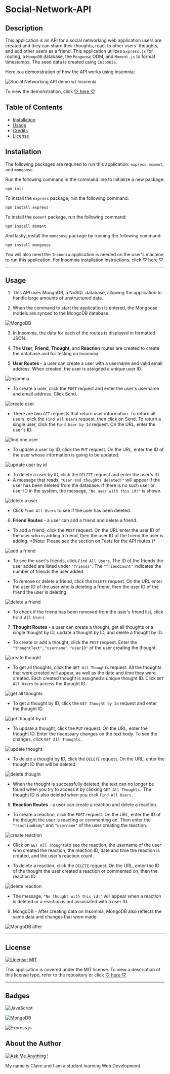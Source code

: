# Social-Network-API

## Description

This application is an API for a social networking web application users are created and they can share their thoughts, react to other users' thoughts, and add other users as a friend. This application utilizes `Express.js` for routing, a `MongoDB` database, the `Mongoose` ODM, and `Moment.js` to format timestamps. The seed data is created using `Insomnia`.


Here is a demonstration of how the API works using Insomnia:

![Social Networking API demo w/ Insomnia](./assets/social-network-api-demo.gif)

To view the demonstration, click [♡ here ♡]()

## Table of Contents

- [Installation](#installation)
- [Usage](#usage)
- [Credits](#credits)
- [License](#license)

## Installation

The following packages are required to run this application: `express`, `moment`, and `mongoose`. 

Run the following command in the command line to initialize a new package:
~~~
npm init
~~~

To install the `express` package, run the following command:
~~~
npm install express
~~~
To install the `moment` package, run the following command:
~~~
npm install moment
~~~
And lastly, install the `mongoose` package by running the following command:
~~~
npm install mongoose
~~~


You will also need the `Insomnia` application is needed on the user's machine to run this application. For Insomnia installation instructions, click [♡ here ♡](https://docs.insomnia.rest/insomnia/install).

---
## Usage

1. This API uses MongoDB, a NoSQL database, allowing the application to handle large amounts of unstructured data.

2. When the command to start the application is entered, the Mongoose models are synced to the MongoDB database.

![MongoDB](./assets/images/MongoDb.png)

3. In Insomnia, the data for each of the routes is displayed in formatted JSON.

4. The **User**, **Friend**, **Thought**, and **Reaction** routes are created to create the database and for testing on Insomnia

5. **User Routes** - a user can create a user with a username and valid email address. When created, the user is assigned a unique user ID.

![insomnia](./assets/images/insomnia-set-up.png)

- To create a user, click the `POST` request and enter the user's username and email address. Click Send.

![create user](./assets/images/create-user.gif)

- There are two `GET` requests that return user information. To return all users, click the `Find All Users` request, then click on Send. To return a single user, click the `Find User by Id` request. On the URL, enter the user's ID.

![find one user](./assets/images/one-user.png)

- To update a user by ID, click the `PUT` request. On the URL, enter the ID of the user whose information is going to be updated.

![update user by id](./assets/images/update-user.gif)

- To delete a user by ID, click the `DELETE` request and enter the user's ID.
- A message that reads, `"User and thoughts deleted!"` will appear if the user has been deleted from the database. If there is no such user or user ID in the system, the message, `"No user with this id!"` is shown.

![delete a user](./assets/images/delete-user.gif)

- Click `Find All Users` to see if the user has been deleted.

6. **Friend Routes** - a user can add a friend and delete a friend.

- To add a friend, click the `POST` request. On the URL enter the user ID of the user who is adding a friend, then the user ID of the friend the user is adding. \*(Note: Please see the section on Tests for the API routes.)\*

![add a friend](./assets/images/friend-add.gif)

- To see the user's friends, click `Find All Users`. The ID of the friends the user added are listed under `"friends"`. The `"friendCount"` indicates the number of friends the user added.

- To remove or delete a friend, click the `DELETE` request. On the URL enter the user ID of the user who is deleting a friend, then the user ID of the friend the user is deleting.

![delete a friend](./assets/images/friend-delete.gif)

- To check if the friend has been removed from the user's friend list, click `Find All Users`.

7. **Thought Routes** - a user can create a thought, get all thoughts or a single thought by ID, update a thought by ID, and delete a thought by ID.

- To create or add a thought, click the `POST` request. Enter the `"thoughtText"`, `"username"`, `"userID"` of the user creating the thought.

![create thought]()

- To get all thoughts, click the `GET All Thoughts` request. All the thoughts that were created will appear, as well as the date and time they were created. Each created thought is assigned a unique thought ID. Click `GET All Users` to access the thought ID.

![get all thoughts]()

- To get a thought by ID, click the `GET Thought by Id` request and enter the thought ID.

![get thought by id]()

- To update a thought, click the `PUT` request. On the URL, enter the thought ID. Enter the necessary changes on the text body. To see the changes, click `GET All Thoughts`.

![update thought]()

- To delete a thought by ID, click the `DELETE` request. On the URL, enter the thought ID that will be deleted.

![delete thought]()

- When the thought is successfully deleted, the text can no longer be found when you try to access it by clicking `GET All Thoughts.` The thought ID is also deleted when you click `Find All Users.`

8. **Reaction Routes** - a user can create a reaction and delete a reaction.

- To create a reaction, click the `POST` request. On the URL, enter the ID of the thought the user is reacting or commenting on. Then enter the `"reactionBody"` and `"username"` of the user creating the reaction.

![create reaction](./assets/images/reaction-create.gif)

- Click on `GET All Thoughts`to see the reaction, the username of the user who created the reaction, the reaction ID, date and time the reaction is created, and the user's reaction count.

- To delete a reaction, click the `DELETE` request. On the URL, enter the ID of the thought the user created a reaction or commented on, then the reaction ID.

![delete reaction](./assets/images/reaction-delete.gif)

- The message, `"No thought with this id!"` will appear when a reaction is deleted or a reaction is not associated with a user ID.

9. MongoDB - After creating data on Insomnia, MongoDB also reflects the same data and changes that were made:

![MongoDB after](./assets/images/MongoDb-2.gif)

---
## License

[![License: MIT](https://img.shields.io/badge/License-MIT-yellow.svg)](https://opensource.org/licenses/MIT)

This application is covered under the MIT license.
To view a description of this license type, refer to the repository or click [♡ here ♡](https://opensource.org/licenses/MIT).

---

## Badges

![JavaScript](https://img.shields.io/badge/javascript-%23323330.svg?style=for-the-badge&logo=javascript&logoColor=%23F7DF1E)

![MongoDB](https://img.shields.io/badge/MongoDB-4EA94B?style=for-the-badge&logo=mongodb&logoColor=white)

![Express.js](https://img.shields.io/badge/Express.js-404D59?style=for-the-badge)

## About the Author

[![Ask Me Anything !](https://img.shields.io/badge/Ask%20me-anything-1abc9c.svg)](https://GitHub.com/Naereen/ama)

My name is Claire and I am a student learning Web Development.